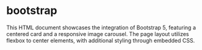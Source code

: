 # bootstrap
This HTML document showcases the integration of Bootstrap 5, featuring a centered card and a responsive image carousel. The page layout utilizes flexbox to center elements, with additional styling through embedded CSS.
